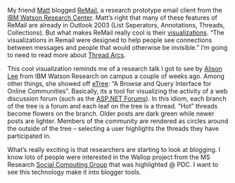My friend [Matt](http://technovangelist.com/) blogged
[ReMail](http://www.research.ibm.com/remail/index.html), a research
prototype email client from the [IBM Watson Research
Center](http://www.research.ibm.com/cambridge). Matt’s right that many
of these features of ReMail are already in Outlook 2003 (List
Seperators, Annotations, Threads, Collections). But what makes ReMail
really cool is their
[visualizations](http://www.research.ibm.com/remail/visualizations.html).
“The visualizations in Remail were designed to help people see
connections between messages and people that would otherwise be
invisible.” I’m going to need to read more about [Thread
Arcs](http://domino.watson.ibm.com/library/cyberdig.nsf/1e4115aea78b6e7c85256b360066f0d4/7a30ed0aac59bf5d85256d79006f272f?OpenDocument).

This cool visualization reminds me of a research talk I got to see by
[Alison Lee](http://www.webcollab.com/alee/) from IBM Watson Research
on campus a couple of weeks ago. Among other things, she showed off
[eTree](http://www.webcollab.com/alee/papers/infovis02.htm): “A Browse
and Query Interface for Online Communities”. Basically, its a tool for
visualizing the activity of a web discussion forum (such as the [ASP.NET
Forums](http://asp.net/forums)). In this idiom, each branch of the tree
is a forum and each leaf on the tree is a thread. “Hot” threads become
flowers on the branch. Older posts are dark green while newer posts are
lighter. Members of the community are rendered as circles around the
outside of the tree – selecting a user highlights the threads they have
participated in.

What’s really exciting is that researchers are starting to look at
blogging. I know lots of people were interested in the Wallop project
from the MS Research [Social Computing
Group](http://research.microsoft.com/scg/) that was highlighted @ PDC. I
want to see this technology make it into blogger tools.
